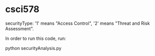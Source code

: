 # csci578

securityType: '1' means "Access Control", '2' means "Threat and Risk Assessment".

In order to run this code, run: 

python securityAnalysis.py <inputFile> <outputFile> <securityType>

